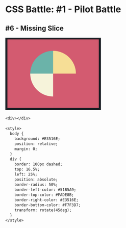 # CSS Battle: #1 - Pilot Battle

## #6 - Missing Slice

<img src="images/missingslice.png" width="300" />

```
<div></div>

<style>
  body {
	background: #E3516E;
    position: relative;
    margin: 0;
  }
  div {
    border: 100px dashed;
    top: 16.5%;
    left: 25%;
    position: absolute;
    border-radius: 50%;
    border-left-color: #51B5A9;
    border-top-color: #FADE8B;
    border-right-color: #E3516E;
    border-bottom-color: #F7F3D7;
    transform: rotate(45deg);
  }
</style>
```
